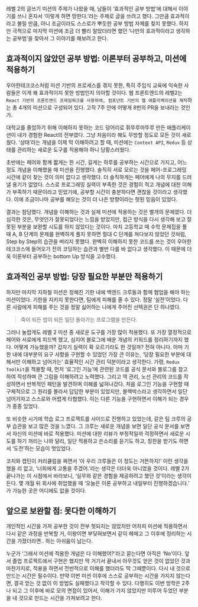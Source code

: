 레벨 2의 글쓰기 미션의 주제가 나왔을 때, 남들이 ‘효과적인 공부 방법’에 대해서 이야기를 쓰니 혼자서 ‘이렇게 하면 망한다.’라는 주제로 글을 쓰려고 했다. 그만큼 효과적이라고 불릴 만큼, 아니 조금이라도 스스로가 뿌듯한 공부 방법 자체를 찾지 못했다. 하지만 극적으로 마지막 미션에 조금 더 빨리 알았더라면 했던 ‘나만의 효과적이라고 생각하는 공부법’을 찾아서 그 이야기를 해보려고 한다.

## 효과적이지 않았던 공부 방법: 이론부터 공부하고, 미션에 적용하기

우아한테크코스처럼 미션 기반의 프로세스를 겪지 못한, 특히 주입식 교육에 익숙한 사람들은 이게 왜 효과적이지 못한 방법인지 의아할 것이다. 웹 프론트엔드의 레벨2는 `React 기반의 프론트엔드 프레임워크를 사용하여, 컴포넌트 기반의 웹 애플리케이션을 제작`하는 총 4개의 미션으로 구성되어 있다. 고작 7주 안에 어떻게 8번의 PR을 보내라는 것인가.

대학교를 졸업하기 위해 이해하지 못하는 코드 덩어리로 휘뚜루마뚜루 만든 애플리케이션이 내가 경험한 React의 전부였다. 그냥 처음이라 해도 무방할 정도로 모든 것이 새로웠다. ‘상태’라는 개념을 이제 막 이해하려고 할 때, 미션에는 `Context API`, `Redux` 등 상태를 관리하는 새로운 도구를 적용해야 하니 당황스러웠다.

초반에는 페어와 함께 짧게는 한 시간, 길게는 하루를 공부하는 시간으로 가지고, 어느 정도 개념을 이해했을 때 미션을 진행했다. 솔직히 서로 모르는 것을 페어-프로그래밍 시간에 같이 찾는 것이 의미 없다고 생각했다. 더 솔직하게는 페어에게 나의 무지를 드러낼 용기가 없었다. 스스로 프로그래밍 실력이 부족한 것은 경험이 적고 개념에 대한 이해가 부족하기 때문이라고 믿었기에, 공부할 시간이 충분하다면 괜찮을 것이라고 생각했다. 이에 조금이나마 공부를 해오는 것이 더 나은 방향이라는 헛된 믿음이 있었다.

결과는 참담했다. 개념을 이해하는 것과 실제 미션에 적용하는 것은 별개의 문제였다. 더 심각한 것은, 무엇인가 잘못되었다는 느낌을 받았지만, 접근 방식을 다시 생각해 보고 잘못된 부분을 보완할 시도를 하지 않았다는 것이다. 마치 고등학교 때 수학 문제집을 풀 때 A, B 단계의 문제를 완벽하게 풀지 못하면 절대 C 단계를 쳐다보지 않았던 것처럼, Step by Step의 습관을 버리지 못했다. 완벽히 이해하지 못한 코드를 쓰는 것이 우아한테크코스에 들어오기 전의 코딩하는 습관과 별반 다를 바 없다고 생각했다. 이 때문에 더욱 이론부터 공부하는 bottom Up 방식을 고수했다.

## 효과적인 공부 방법: 당장 필요한 부분만 적용하기

하지만 마지막 지하철 미션은 정해진 기한 내에 백엔드 크루들과 함께 협업을 해야 하는 미션이었다. 기한을 지키지 못한다면, 팀에게 피해를 줄 수 있다. 정말 ‘실전’이었다. 다른 사람에게 피해를 주는 것을 정말 싫어하는 나에게 주어진 선택권은 단 하나였다.

> 죽이 되든 밥이 되든 일단 돌아가는 프로그램을 만든다.


그러나 놀랍게도 레벨 2 미션 중 새로운 도구를 가장 많이 적용했다. 또 가장 열정적으로 페어와 서로에게 피드백 했고, 심지어 블로그에 배운 개념의 키워드를 정리하기까지 했다. 어떻게 가능했을까? 갑자기 실력이 확 오르기라도 한 것일까? 전혀 아니다. 아마 기한 내에 대부분의 요구 사항을 구현할 수 있었던 가장 큰 이유는, ‘당장 필요한 부분에 대해서만 이해하고 넘어가는’ 효율적인 시간 관리 덕분이라고 생각한다.
가령, `Redux Toolkit`을 적용할 때, 먼저 ‘로그인 기능’에 관련된 코드를 공식 문서와 블로그를 참고하여 작성하며 큰 그림을 이해하려고 노력했다. 그리고 역 관리, 노선 관리의 코드를 작성하면서 반복적인 패턴을 발견하며 이해를 넓혀나갔다. 처음 로그인 기능을 구현할 때 구체적으로 그 원리를 몰라서 답답한 부분이 있었지만, 블랙박스라고 생각하면서 일단 넘어가자고 스스로와 어렵게 타협했다. 이는 다른 기능을 구현하면서 이해가 되는 경우가 종종 있었다.

또 비슷한 시기에 학습 로그 프로젝트를 사이드로 진행하고 있었는데, 같은 팀 크루의 공부 습관을 보고 많은 것을 느꼈다. 그 크루는 새로운 개념을 보면 일단 공식 문서를 보면서 자신의 미션에 바로 적용했다. 미션에 대한 리뷰가 부정적일까 걱정하면서 새로운 시도를 하기 꺼리는 나와 달리, 일단 적용하고 쓴소리를 듣기도 하고, 칭찬을 받기도 하면서 ‘도전’하는 모습이 멋있었다.


코치와 캡틴이 커리큘럼을 짜면서 ‘아 우리 크루들은 이 정도는 거뜬하지!’ 이런 생각을 했을 리 없고, ‘너희에게 고통을 주겠어.’라는 생각은 더더욱 아니었을 것이다. 레벨 2가 끝나가는 이 시점에서 바라보니, ‘실무와 같은 경험을 제공하려고 했던 것’이라는 생각이 든다. 몇 개월 뒤 회사에 취업했을 때 ‘오늘은 이론 공부하고 내일부터 진행하겠습니다.’ 가 가능한 곳은 어디에도 없을 것이다.

## 앞으로 보완할 점: 못다한 이해하기

개인적인 시간을 가져 공부한 것이 전부 헛되지는 않았지만 어차피 미션에 적용하면서 다시 같은 과정을 반복할 거, 이왕이면 부딪혀보면서 같이 헤매고 그 이후에 정리하는 시간을 가졌더라면.. 하는 아쉬움이 남는다.

누군가 ‘그래서 미션에 적용한 개념은 다 이해했어?’라고 묻는다면 아직은 ‘No’이다. 앞서 졸업 프로젝트에서 구현은 했지만 딱 거기서 끝내서 아무것도 얻은 것이 없었던 것과 마찬가지로, 적용을 하면서 전반적으로 이해를 했더라도 딱 그때뿐이다. 다시 내 것으로 만드는 시간은 필수이다. 만약 이번 미션 이후에 스스로 공부하는 시간을 가지지 않는다면, 결국 얻는 것 없이 이 방법도 실패했다고 착각할 수 있다. 다행히도 이번 방학은 2주나 되고 그 이후에 바로 모의 면접이 있어서, 이해가 가지 않았지만 미루어 두었던 부분을 내 것으로 만드는 시간을 가져보려고 한다.

